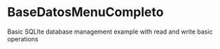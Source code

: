 # BaseDatosMenuCompleto
Basic SQLIte database management example with read and write basic operations
